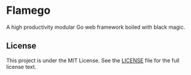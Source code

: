 # Flamego

A high productivity modular Go web framework boiled with black magic.

## License

This project is under the MIT License. See the [LICENSE](LICENSE) file for the full license text.

